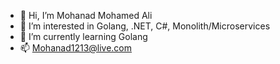 - 👋 Hi, I’m Mohanad Mohamed Ali
- 👀 I’m interested in Golang, .NET, C#, Monolith/Microservices
- 🌱 I’m currently learning Golang
- 📫 Mohanad1213@live.com

<!---
mohanad1213/mohanad1213 is a ✨ special ✨ repository because its `README.md` (this file) appears on your GitHub profile.
You can click the Preview link to take a look at your changes.
--->
